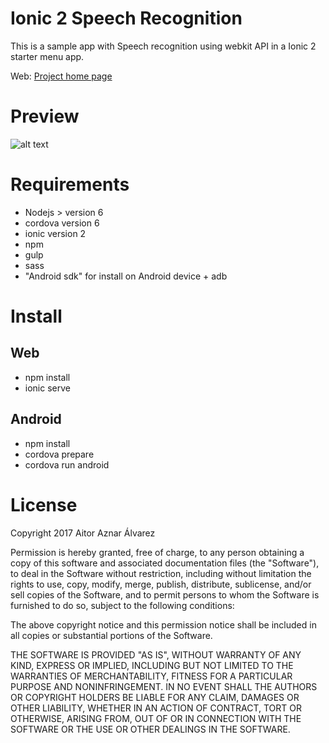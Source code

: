 Ionic 2 Speech Recognition
=====================

This is a sample app with Speech recognition using webkit API in a Ionic 2 starter menu app.

Web: [Project home page][project_link]


# Preview
![alt text][preview_1]

# Requirements 
* Nodejs > version 6
* cordova version 6
* ionic version 2
* npm
* gulp
* sass
* "Android sdk" for install on Android device + adb

# Install
## Web
* npm install
* ionic serve

## Android
* npm install
* cordova prepare
* cordova run android

# License

Copyright 2017 Aitor Aznar Álvarez

Permission is hereby granted, free of charge, to any person obtaining a copy of this software and associated documentation files (the "Software"), to deal in the Software without restriction, including without limitation the rights to use, copy, modify, merge, publish, distribute, sublicense, and/or sell copies of the Software, and to permit persons to whom the Software is furnished to do so, subject to the following conditions:

The above copyright notice and this permission notice shall be included in all copies or substantial portions of the Software.

THE SOFTWARE IS PROVIDED "AS IS", WITHOUT WARRANTY OF ANY KIND, EXPRESS OR IMPLIED, INCLUDING BUT NOT LIMITED TO THE WARRANTIES OF MERCHANTABILITY, FITNESS FOR A PARTICULAR PURPOSE AND NONINFRINGEMENT. IN NO EVENT SHALL THE AUTHORS OR COPYRIGHT HOLDERS BE LIABLE FOR ANY CLAIM, DAMAGES OR OTHER LIABILITY, WHETHER IN AN ACTION OF CONTRACT, TORT OR OTHERWISE, ARISING FROM, OUT OF OR IN CONNECTION WITH THE SOFTWARE OR THE USE OR OTHER DEALINGS IN THE SOFTWARE.

[project_link]: https://aitoraznar.com/2017/02/reconocimiento-de-voz-con-ionic2-y-la-api-de-google/
[preview_1]: https://aitoraznar.com/wp-content/uploads/2017/02/Screenshot_20170216-103448-169x300.png "App preview"

